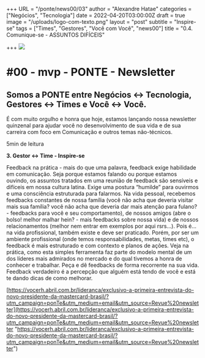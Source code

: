 +++
URL = "/ponte/news00/03"
author = "Alexandre Hatae"
categories = ["Negócios", "Tecnologia"]
date = 2022-04-20T03:00:00Z
draft = true
image = "/uploads/logo-com-texto.png"
layout = "post"
subtitle = "Inspire-se"
tags = ["Times", "Gestores", "Você com Você", "news00"]
title = "0.4. Comunique-se - ASSUNTOS DIFÍCEIS"

+++
![](/uploads/logo-com-texto.png)

# #00 - mvp - PONTE - Newsletter

## Somos a PONTE entre Negócios ↔ Tecnologia, Gestores ↔ Times e Você ↔ Você.

É com muito orgulho e honra que hoje, estamos lançando nossa newsletter quinzenal para ajudar você no desenvolvimento de sua vida e de sua carreira com foco em Comunicação e outros temas não-técnicos.

5min de leitura

**3. Gestor <-> Time - Inspire-se**

Feedback na prática - mais do que uma palavra, feedback exige habilidade em comunicação. Seja porque estamos falando ou porque estamos ouvindo, os assuntos tratados em uma reunião de feedback são sensíveis e difíceis em nossa cultura latina. Exige uma postura “humilde” para ouvirmos e uma consciência estruturada para falarmos. Na vida pessoal, recebemos feedbacks constantes de nossa família (você não acha que deveria visitar mais sua família? você não acha que deveria dar mais atenção para fulano? - feedbacks para você e seu comportamento), de nossos amigos (abre o bolso! melhor malhar hein? - mais feedbacks sobre nossa vida) e de nossos relacionamentos (melhor nem entrar em exemplos por aqui rsrs…). Pois é… na vida profissional, também existe e deve ser praticado. Porém, por ser um ambiente profissional (onde temos responsabilidades, metas, times etc), o feedback é mais estruturado e com contexto e planos de ações. Veja na prática, como esta simples ferramenta faz parte do modelo mental de um dos líderes mais admirados no mercado e do qual tivemos a honra de conhecer e trabalhar. Peça e dê feedbacks de forma recorrente na sua vida. Feedback verdadeiro é a percepção que alguém está tendo de você e está te dando dicas de como melhorar.

[https://vocerh.abril.com.br/lideranca/exclusivo-a-primeira-entrevista-do-novo-presidente-da-mastercard-brasil/?utm_campaign=ponTe&utm_medium=email&utm_source=Revue%20newsletter](https://vocerh.abril.com.br/lideranca/exclusivo-a-primeira-entrevista-do-novo-presidente-da-mastercard-brasil/?utm_campaign=ponTe&utm_medium=email&utm_source=Revue%20newsletter "https://vocerh.abril.com.br/lideranca/exclusivo-a-primeira-entrevista-do-novo-presidente-da-mastercard-brasil/?utm_campaign=ponTe&utm_medium=email&utm_source=Revue%20newsletter")